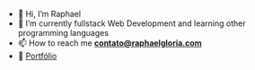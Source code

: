 - 👋 Hi, I’m Raphael
- 🌱 I’m currently fullstack Web Development and learning other programming languages
- 📫 How to reach me **contato@raphaelgloria.com**
- 💫 [Portfólio](https://raphaelgloria.com)

<!---
rapha021/rapha021 is a ✨ special ✨ repository because its `README.md` (this file) appears on your GitHub profile.
You can click the Preview link to take a look at your changes.
--->
